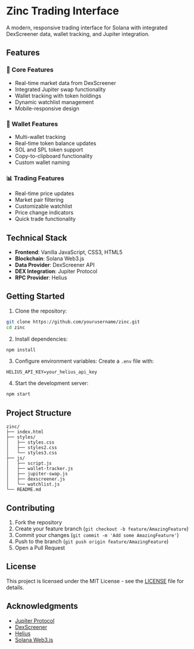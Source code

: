 # Zinc Trading Interface

A modern, responsive trading interface for Solana with integrated DexScreener data, wallet tracking, and Jupiter integration.

## Features

### 🎯 Core Features
- Real-time market data from DexScreener
- Integrated Jupiter swap functionality
- Wallet tracking with token holdings
- Dynamic watchlist management
- Mobile-responsive design

### 💼 Wallet Features
- Multi-wallet tracking
- Real-time token balance updates
- SOL and SPL token support
- Copy-to-clipboard functionality
- Custom wallet naming

### 📊 Trading Features
- Real-time price updates
- Market pair filtering
- Customizable watchlist
- Price change indicators
- Quick trade functionality

## Technical Stack

- **Frontend**: Vanilla JavaScript, CSS3, HTML5
- **Blockchain**: Solana Web3.js
- **Data Provider**: DexScreener API
- **DEX Integration**: Jupiter Protocol
- **RPC Provider**: Helius

## Getting Started

1. Clone the repository:
```bash
git clone https://github.com/yourusername/zinc.git
cd zinc
```

2. Install dependencies:
```bash
npm install
```

3. Configure environment variables:
Create a `.env` file with:
```env
HELIUS_API_KEY=your_helius_api_key
```

4. Start the development server:
```bash
npm start
```

## Project Structure

```
zinc/
├── index.html
├── styles/
│   ├── styles.css
│   ├── styles2.css
│   └── styles3.css
├── js/
│   ├── script.js
│   ├── wallet-tracker.js
│   ├── jupiter-swap.js
│   ├── dexscreener.js
│   └── watchlist.js
└── README.md
```

## Contributing

1. Fork the repository
2. Create your feature branch (`git checkout -b feature/AmazingFeature`)
3. Commit your changes (`git commit -m 'Add some AmazingFeature'`)
4. Push to the branch (`git push origin feature/AmazingFeature`)
5. Open a Pull Request

## License

This project is licensed under the MIT License - see the [LICENSE](LICENSE) file for details.

## Acknowledgments

- [Jupiter Protocol](https://jup.ag)
- [DexScreener](https://dexscreener.com)
- [Helius](https://helius.xyz)
- [Solana Web3.js](https://github.com/solana-labs/solana-web3.js)
